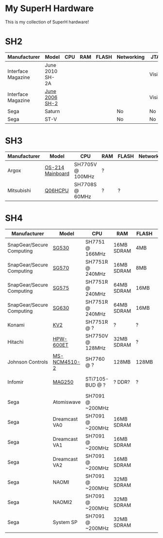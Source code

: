 # My SuperH Hardware

This is my collection of SuperH hardware!

# SH2
| Manufacturer | Model | CPU | RAM | FLASH | Networking | JTAG | Notes |
| ------------ | ----- | --- | --- | ----- | ---------- | ---- | ----- |
| Interface Magazine | June 2010 SH-2A |  | | | | Visible | 
| Interface Magazine | [June 2006 SH-2](interface/june2006/README.md) |  | | | | Visible | 
| Sega | Saturn | | | | No | No | 
| Sega | ST-V | |  | | No | No | 

# SH3
| Manufacturer | Model | CPU | RAM | FLASH | Networking | JTAG | Notes |
| ------------ | ----- | --- | --- | ----- | ---------- | ---- | ----- |
| Argox | [OS-214 Mainboard](argox/os-214/README.md) | SH7705V @ 100MHz | ? | | | |
| Mitsubishi | [Q06HCPU](mitsubishi/q06hcpu/README.md) | SH7708S @ 60MHz | ? | ? | | |

# SH4
| Manufacturer | Model | CPU | RAM | FLASH | Networking | JTAG | Notes |
| ------------ | ----- | --- | --- | ----- | ---------- | ---- | ----- |
| SnapGear/Secure Computing | [SG530](snapgear/sg530/README.md) | SH7751 @ 166MHz | 16MB SDRAM | 4MB | 2x RTL8139C+ | Yes | |
| SnapGear/Secure Computing | [SG570](snapgear/sg570/README.md) | SH7751R @ 240MHz | 16MB SDRAM | 8MB | 3x RTL8139C+ | Yes | |
| SnapGear/Secure Computing | [SG575](snapgear/sg575/README.md) | SH7751R @ 240MHz | 64MB SDRAM | 16MB | 3x RTL8139C+ | Visible Untested | |
| SnapGear/Secure Computing | [SG630](snapgear/sg630/README.md) | SH7751R @ 240MHz | 64MB SDRAM | 16MB | 3x RTL8139C+ | Visible Untested | PCI VPN Card |
| Konami | [KV2](kv2/README.md) | SH7751R @ ? | ? | ? | ? | Visible Untested | GPU: SiS 315 |
| Hitachi | [HPW-600ET](hpw-600et/README.md) | SH7750V @ 128MHz | 32MB SDRAM | ? | 1x Modem | Not Visible | Tablet w/ Touchscreen, WinCE  |
| Johnson Controls | [MS-NCM4510-2](ms-ncm4510-2/README.md) | SH7760 @ ? | 128MB | 128MB | 1x LAN91C111-NS | Visible Untested | UART Controller |
| Infomir | [MAG250](mag250/README.md) | STi7105-BUD @ ? | ? DDR? | ? | 1x ? | Yes (Maybe Locked?) | HDMI & USB |
| Sega | Atomiswave | SH7091 @ ~200MHz | | | | | |
| Sega | Dreamcast VA0 | SH7091 @ ~200MHz | 16MB SDRAM | | | Not Visible | |
| Sega | Dreamcast VA1 | SH7091 @ ~200MHz | 16MB SDRAM | | | Not Visible | |
| Sega | Dreamcast VA2 | SH7091 @ ~200MHz | 16MB SDRAM | | | Not Visible | |
| Sega | NAOMI | SH7091 @ ~200MHz | 32MB SDRAM | | | Visible (Maybe Locked?) | |
| Sega | NAOMI2 | SH7091 @ ~200MHz | 32MB SDRAM | | | Not Visible  | |
| Sega | System SP | SH7091 @ ~200MHz | 32MB SDRAM | | | Visible (Maybe Locked?) | |
